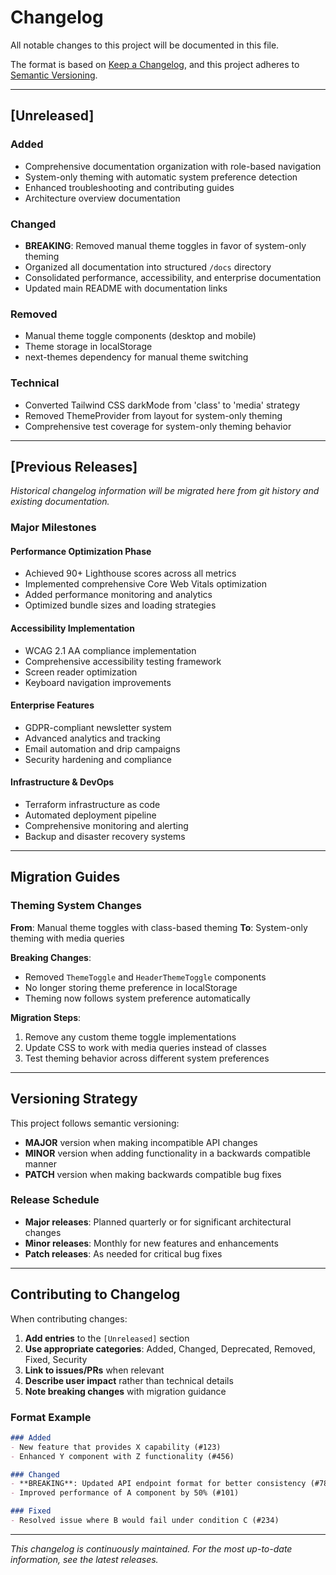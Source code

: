 # Changelog

All notable changes to this project will be documented in this file.

The format is based on [Keep a Changelog](https://keepachangelog.com/en/1.0.0/), and this project adheres to [Semantic Versioning](https://semver.org/spec/v2.0.0.html).

---

## [Unreleased]

### Added
- Comprehensive documentation organization with role-based navigation
- System-only theming with automatic system preference detection
- Enhanced troubleshooting and contributing guides
- Architecture overview documentation

### Changed
- **BREAKING**: Removed manual theme toggles in favor of system-only theming
- Organized all documentation into structured `/docs` directory
- Consolidated performance, accessibility, and enterprise documentation
- Updated main README with documentation links

### Removed
- Manual theme toggle components (desktop and mobile)
- Theme storage in localStorage
- next-themes dependency for manual theme switching

### Technical
- Converted Tailwind CSS darkMode from 'class' to 'media' strategy
- Removed ThemeProvider from layout for system-only theming
- Comprehensive test coverage for system-only theming behavior

---

## [Previous Releases]

*Historical changelog information will be migrated here from git history and existing documentation.*

### Major Milestones

#### Performance Optimization Phase
- Achieved 90+ Lighthouse scores across all metrics
- Implemented comprehensive Core Web Vitals optimization
- Added performance monitoring and analytics
- Optimized bundle sizes and loading strategies

#### Accessibility Implementation
- WCAG 2.1 AA compliance implementation
- Comprehensive accessibility testing framework
- Screen reader optimization
- Keyboard navigation improvements

#### Enterprise Features
- GDPR-compliant newsletter system
- Advanced analytics and tracking
- Email automation and drip campaigns
- Security hardening and compliance

#### Infrastructure & DevOps
- Terraform infrastructure as code
- Automated deployment pipeline
- Comprehensive monitoring and alerting
- Backup and disaster recovery systems

---

## Migration Guides

### Theming System Changes
**From**: Manual theme toggles with class-based theming
**To**: System-only theming with media queries

**Breaking Changes**:
- Removed `ThemeToggle` and `HeaderThemeToggle` components
- No longer storing theme preference in localStorage
- Theming now follows system preference automatically

**Migration Steps**:
1. Remove any custom theme toggle implementations
2. Update CSS to work with media queries instead of classes
3. Test theming behavior across different system preferences

---

## Versioning Strategy

This project follows semantic versioning:

- **MAJOR** version when making incompatible API changes
- **MINOR** version when adding functionality in a backwards compatible manner  
- **PATCH** version when making backwards compatible bug fixes

### Release Schedule

- **Major releases**: Planned quarterly or for significant architectural changes
- **Minor releases**: Monthly for new features and enhancements
- **Patch releases**: As needed for critical bug fixes

---

## Contributing to Changelog

When contributing changes:

1. **Add entries** to the `[Unreleased]` section
2. **Use appropriate categories**: Added, Changed, Deprecated, Removed, Fixed, Security
3. **Link to issues/PRs** when relevant
4. **Describe user impact** rather than technical details
5. **Note breaking changes** with migration guidance

### Format Example

```markdown
### Added
- New feature that provides X capability (#123)
- Enhanced Y component with Z functionality (#456)

### Changed  
- **BREAKING**: Updated API endpoint format for better consistency (#789)
- Improved performance of A component by 50% (#101)

### Fixed
- Resolved issue where B would fail under condition C (#234)
```

---

*This changelog is continuously maintained. For the most up-to-date information, see the latest releases.*